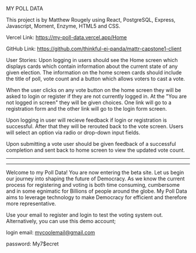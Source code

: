 MY POLL DATA

This project is by Matthew Rougely using React, PostgreSQL, Express, Javascript, Moment, Enzyme, HTML5 and CSS.

Vercel Link:
https://my-poll-data.vercel.app/Home

GitHub Link:
https://github.com/thinkful-ei-panda/mattr-capstone1-client

User Stories:
Upon logging in users should see the Home screen which displays cards which contain information
about the current state of any given election. The information on the home screen cards should
include the title of poll, vote count and a button which allows voters to cast a vote.

When the user clicks on any vote button on the home screen they will be asked to login or register
if they are not currently logged in. At the "You are not logged in screen" they will be given choices.
One link will go to a registration form and the other link will go to the login form screen.

Upon logging in user will recieve feedback if login or registration is successful. After that they will
be rerouted back to the vote screen. Users will select an option via radio or drop-down input fields.

Upon submitting a vote user should be given feedback of a successful completion and sent back to home screen
to view the updated vote count. 

____________________________________________________________________
____________________________________________________________________

Welcome to my Poll Data! You are now entering the beta site.
Let us begin our journey into shaping the future of Democracy.
As we know the current process for registering and voting is
both time consuming, cumbersome and in some egnimatic for
Billions of people around the globe. My Poll Data aims to leverage
technology to make Democracy for efficient and therefore more
representative.

Use your email to register and login to test the voting system out.
Alternatively, you can use this demo account;

login email:
mycoolemail@gmail.com

password:
My7$ecret
